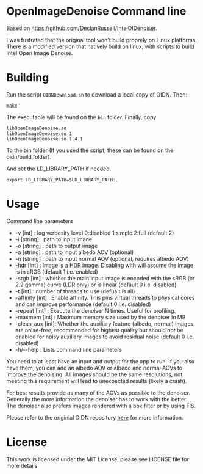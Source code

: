 # OpenImageDenoise Command line

Based on https://github.com/DeclanRussell/IntelOIDenoiser.

I was fustrated that the original tool won't build proprely on Linux platforms.
There is a modified version that natively build on linux, with scripts to build
Intel Open Image Denoise.

# Building

Run the script `OIDNDownload.sh` to download a local copy of OIDN.
Then:
```
make
```
The executable will be found on the `bin` folder.
Finally, copy
```
libOpenImageDenoise.so
libOpenImageDenoise.so.1
libOpenImageDenoise.so.1.4.1
```
To the bin folder (If you used the script, these can be found on the oidn/build 
folder).

And set the LD_LIBRARY_PATH if needed.
```
export LD_LIBRARY_PATH=$LD_LIBRARY_PATH:.
```

# Usage
Command line parameters
* -v [int]        : log verbosity level 0:disabled 1:simple 2:full (default 2)
* -i [string]     : path to input image
* -o [string]     : path to output image
* -a [string]     : path to input albedo AOV (optional)
* -n [string]     : path to input normal AOV (optional, requires albedo AOV)
* -hdr [int]      : Image is a HDR image. Disabling with will assume the image
is in sRGB (default 1 i.e. enabled)
* -srgb [int]     : whether the main input image is encoded with the sRGB
(or 2.2 gamma) curve (LDR only) or is linear (default 0 i.e. disabled)
* -t [int]        : number of threads to use (defualt is all)
* -affinity [int] : Enable affinity. This pins virtual threads to physical
cores and can improve performance (default 0 i.e. disabled)
* -repeat [int]   : Execute the denoiser N times. Useful for profiling.
* -maxmem [int]   : Maximum memory size used by the denoiser in MB
* -clean_aux [int]: Whether the auxiliary feature (albedo, normal) images are
noise-free; recommended for highest quality but should *not* be enabled for
noisy auxiliary images to avoid residual noise (default 0 i.e. disabled)
* -h/--help : Lists command line parameters

You need to at least have an input and output for the app to run. If you also
have them, you can add an albedo AOV or albedo and normal AOVs to improve the
denoising. All images should be the same resolutions, not meeting this
requirement will lead to unexpected results (likely a crash).

For best results provide as many of the AOVs as possible to the denoiser.
Generally the more information the denoiser has to work with the better.
The denoiser also prefers images rendered with a box filter or by using FIS.

Please refer to the originial OIDN repository
[here](https://github.com/OpenImageDenoise/oidn) for more information.

# License
This work is licensed under the MIT License, please see LICENSE file for more
details
